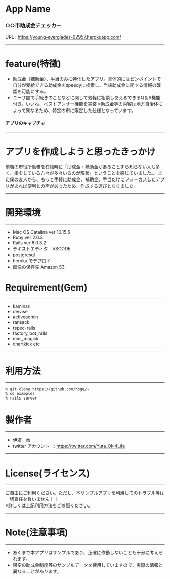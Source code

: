 # App Name 
### ○○市助成金チェッカー
URL : https://young-everglades-92957.herokuapp.com/
***
# feature(特徴)
- 助成金（補助金）、手当のみに特化したアプリ。具体的にはピンポイントで自分が受給できる助成金をspeedyに検索し、当該助成金に関する情報の確認を可能にする。
- ユーザ間で手続きのことなどに関して気軽に相談しあえるできるQ＆A機能付き。いいね、ベストアンサー機能を実装
※助成金等の内容は地方自治体によって異なるため、特定の市に限定した仕様となっています。

#### アプリのキャプチャ

***
# アプリを作成しようと思ったきっかけ
前職の市役所勤務を在籍時に「助成金・補助金があることすら知らない人も多く、損をしている方々が多々いるのが現状」ということを感じていました。。また僕の友人から、もっと手軽に助成金、補助金、手当だけにフォーカスしたアプリがあれば便利との声があったため、作成する運びとなりました。
***
# 開発環境
***
- Mac OS Catalina ver 10.15.5
- Ruby  ver 2.6.3
- Rails ver 6.0.3.2
- テキストエディタ　VSCODE
- postgresql
- heroku でデプロイ
- 画像の保存先 Amazon S3

# Requirement(Gem)
***
- kaminari 
- deivise
- activeadmin
- ransack
- rspec-rails
- factory_bot_rails
- mini_magick
- chartkick     etc

***
# 利用方法
***
~~~
% git clone https://github.com/hoge/~
% cd examples
% rails server
~~~
# 製作者
***
- 伊波　泰
- twitter アカウント　: https://twitter.com/Yuta_Oki4Life
***
# License(ライセンス)
***
ご自由にご利用ください。ただし、本サンプルアプリを利用してのトラブル等は一切責任を負いません！！  
※詳しくは上記利用方法をご参照ください。
***
# Note(注意事項)
***
- あくまで本アプリはサンプルであり、正確に作動しないことも十分に考えられます。
- 架空の助成金制度等のサンプルデータを使用していますので、実際の情報と異なることがあります。


